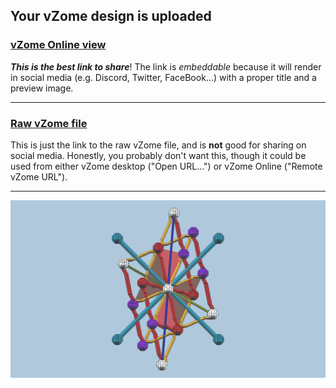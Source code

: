 ## Your vZome design is uploaded

### [vZome Online view][embed]

***This is the best link to share***!  The link is *embeddable* because it will render in social media (e.g. Discord, Twitter, FaceBook...) with a proper title and a preview image.

---

### [Raw vZome file][raw]

This is just the link to the raw vZome file, and is **not** good for
sharing on social media.
Honestly, you probably don't want this, though it could be used from either
vZome desktop ("Open URL...") or vZome Online ("Remote vZome URL").

---

![Image](<Both-ghost-symm-axes-golden.png>)


[embed]: <https://vzome.com/app/embed.py?url=https://raw.githubusercontent.com/david-hall/vzome-sharing/main/2021/08/17/23-35-51-Both-ghost-symm-axes-golden/Both-ghost-symm-axes-golden.vZome>
[raw]: <https://raw.githubusercontent.com/david-hall/vzome-sharing/main/2021/08/17/23-35-51-Both-ghost-symm-axes-golden/Both-ghost-symm-axes-golden.vZome>
